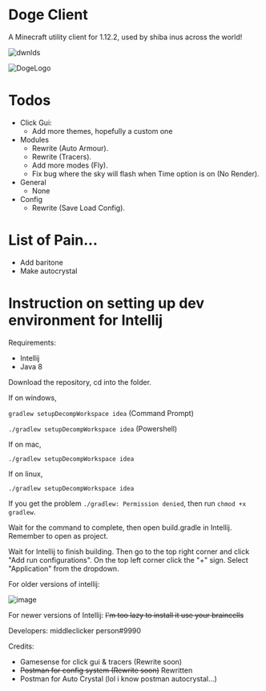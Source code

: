 # Doge Client
A Minecraft utility client for 1.12.2, used by shiba inus across the world!

<img src="https://img.shields.io/github/downloads/middleclicker/DogeClient/total" alt="dwnlds" />

![DogeLogo](https://user-images.githubusercontent.com/60602265/136652986-0e5acb40-581a-49b5-8281-9e1a2d3084ec.jpg)

# Todos
  - Click Gui:
    * Add more themes, hopefully a custom one
  - Modules
    * Rewrite (Auto Armour).
    * Rewrite (Tracers).
    * Add more modes (Fly).
    * Fix bug where the sky will flash when Time option is on (No Render).
  - General
    * None
  - Config
    * Rewrite (Save Load Config).

# List of Pain...
  - Add baritone
  - Make autocrystal

# Instruction on setting up dev environment for Intellij

Requirements:
  - Intellij
  - Java 8

Download the repository, cd into the folder.

If on windows,

`gradlew setupDecompWorkspace idea` (Command Prompt)

`./gradlew setupDecompWorkspace idea` (Powershell)

If on mac,

`./gradlew setupDecompWorkspace idea`

If on linux,

`./gradlew setupDecompWorkspace idea`


If you get the problem `./gradlew: Permission denied`, then run `chmod +x gradlew`.

Wait for the command to complete, then open build.gradle in Intellij. Remember to open as project.

Wait for Intellij to finish building. Then go to the top right corner and click "Add run configurations". On the top left corner click the "+" sign.
Select "Application" from the dropdown.

For older versions of intellij:

![image](https://user-images.githubusercontent.com/60602265/137077941-f09492dc-6d11-4b88-8912-2d6a26531f43.png)

For newer versions of Intellij:
~~I'm too lazy to install it use your braincells~~

Developers: middleclicker person#9990

Credits:
  - Gamesense for click gui & tracers (Rewrite soon)
  - ~~Postman for config system (Rewrite soon)~~ Rewritten
  - Postman for Auto Crystal (lol i know postman autocrystal...)
